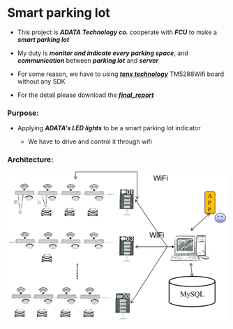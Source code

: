 # Smart parking lot

* This project is ***ADATA Technology co.*** cooperate with ***FCU*** to make a ***smart parking lot***

* My duty is ***monitor and indicate every parking space***, and ***communication*** between ***parking lot*** and ***server***

* For some reason, we have to using ***[tenx technology](https://www.tenx.com.tw/)*** TM5288Wifi board without any SDK

* For the detail please download the ***[final_report](https://github.com/ihunhh/Smart_parking_lot/raw/master/final_report.docx)***

### Purpose:
  
* Applying ***ADATA's LED lights*** to be a smart parking lot indicator

  * We have to drive and control it through wifi
    
### Architecture:

![Architecture](/img/architecture.png)

  


